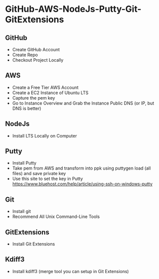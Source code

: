 # GitHub-AWS-NodeJs-Putty-Git-GitExtensions

## GitHub
* Create GitHub Account
* Create Repo
* Checkout Project Locally

## AWS
* Create a Free Tier AWS Account
* Create a EC2 Instance of Ubuntu LTS
* Capture the pem key
* Go to Instance Overview and Grab the Instance Public DNS (or IP, but DNS is better)

## NodeJs
* Install LTS Locally on Computer

## Putty
* Install Putty
* Take pem from AWS and transform into ppk using puttygen load (all files) and save private key
* Use this site to set the key in Putty https://www.bluehost.com/help/article/using-ssh-on-windows-putty

## Git
* Install git
* Recommend All Unix Command-Line Tools

## GitExtensions
* Install Git Extensions

## Kdiff3
* Install kdiff3 (merge tool you can setup in Git Extensions)
